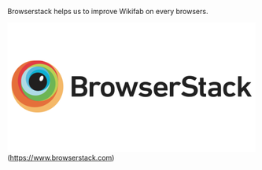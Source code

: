 Browserstack helps us to improve Wikifab on every browsers.

![browserstack logo](/docs/browserstack-logo-600x315.png)(https://www.browserstack.com)